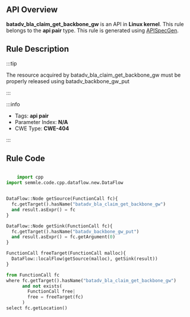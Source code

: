 ---
---


## API Overview
**batadv_bla_claim_get_backbone_gw** is an API in **Linux kernel**. This rule belongs to the **api pair** type. This rule is generated using [APISpecGen](../../tools/APISpecGen).
## Rule Description

:::tip

The resource acquired by batadv_bla_claim_get_backbone_gw must be properly released using batadv_backbone_gw_put

:::

:::info

- Tags: **api pair**
- Parameter Index: **N/A**
- CWE Type: **CWE-404**

:::

## Rule Code
```python

    import cpp
import semmle.code.cpp.dataflow.new.DataFlow


DataFlow::Node getSource(FunctionCall fc){
  fc.getTarget().hasName("batadv_bla_claim_get_backbone_gw")
  and result.asExpr() = fc
}

DataFlow::Node getSink(FunctionCall fc){
  fc.getTarget().hasName("batadv_backbone_gw_put")
  and result.asExpr() = fc.getArgument(0)
}

FunctionCall freeTarget(FunctionCall malloc){
  DataFlow::localFlow(getSource(malloc), getSink(result))
}

from FunctionCall fc
where fc.getTarget().hasName("batadv_bla_claim_get_backbone_gw")
      and not exists(
        FunctionCall free| 
        free = freeTarget(fc)
      )
select fc.getLocation()

    
```
